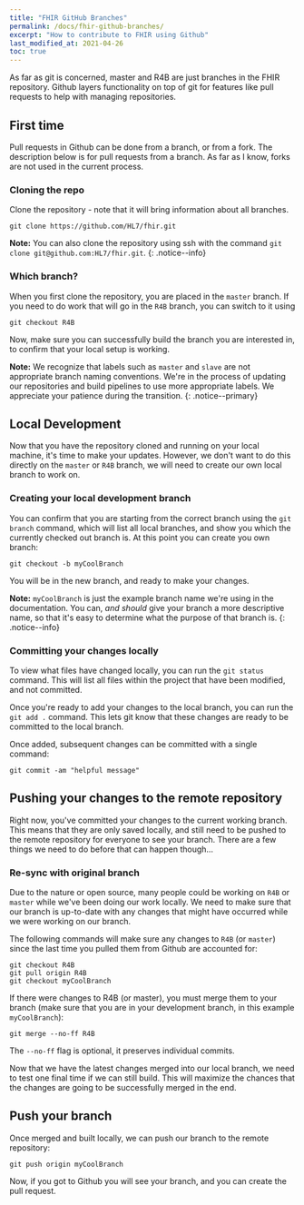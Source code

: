 ```yaml
---
title: "FHIR GitHub Branches"
permalink: /docs/fhir-github-branches/
excerpt: "How to contribute to FHIR using Github"
last_modified_at: 2021-04-26
toc: true
---
```


As far as git is concerned, master and R4B are just branches in the FHIR repository. Github layers functionality on top of git for features like pull requests to help with managing repositories.

## First time
Pull requests in Github can be done from a branch, or from a fork. The description below is for pull requests from a branch. As far as I know, forks are not used in the current process.

### Cloning the repo
Clone the repository - note that it will bring information about all branches. 

```shell
git clone https://github.com/HL7/fhir.git
```

**Note:** You can also clone the repository using ssh with the command `git clone git@github.com:HL7/fhir.git`.
{: .notice--info}

### Which branch?
When you first clone the repository, you are placed in the `master` branch. If you need to do work that will go in the `R4B` branch, you can switch to it using

```shell
git checkout R4B
```

Now, make sure you can successfully build the branch you are interested in, to confirm that your local setup is working.

**Note:** We recognize that labels such as `master` and `slave` are not appropriate branch naming conventions. We're in the process of updating our repositories and build pipelines to use more appropriate labels. We appreciate your patience during the transition.
{: .notice--primary}

## Local Development

Now that you have the repository cloned and running on your local machine, it's time to make your updates. However, we don't want to do this directly on the `master` or `R4B` branch, we will need to create our own local branch to work on. 

### Creating your local development branch
You can confirm that you are starting from the correct branch using the `git branch` command, which will list all local branches, and show you which the currently checked out branch is. At this point you can create you own branch:

```shell
git checkout -b myCoolBranch
```
You will be in the new branch, and ready to make your changes.

**Note:** `myCoolBranch` is just the example branch name we're using in the documentation. You can, _and should_ give your branch a more descriptive name, so that it's easy to determine what the purpose of that branch is.
{: .notice--info}

### Committing your changes locally
To view what files have changed locally, you can run the `git status` command. This will list all files within the project that have been modified, and not committed.

Once you're ready to add your changes to the local branch, you can run the `git add .` command. This lets git know that these changes are ready to be committed to the local branch.

Once added, subsequent changes can be committed with a single command:

```shell
git commit -am "helpful message"
```

## Pushing your changes to the remote repository
Right now, you've committed your changes to the current working branch. This means that they are only saved locally, and still need to be pushed to the remote repository for everyone to see your branch. There are a few things we need to do before that can happen though...

### Re-sync with original branch
Due to the nature or open source, many people could be working on `R4B` or `master` while we've been doing our work locally. We need to make sure that our branch is up-to-date with any changes that might have occurred while we were working on our branch.

The following commands will make sure any changes to `R4B` (or `master`) since the last time you pulled them from Github are accounted for:

```shell
git checkout R4B
git pull origin R4B
git checkout myCoolBranch
```

If there were changes to R4B (or master), you must merge them to your branch (make sure that you are in your development branch, in this example `myCoolBranch`):

```shell
git merge --no-ff R4B
```

The `--no-ff` flag is optional, it preserves individual commits.

Now that we have the latest changes merged into our local branch, we need to test one final time if we can still build. This will maximize the chances that the changes are going to be successfully merged in the end.

## Push your branch

Once merged and built locally, we can push our branch to the remote repository:

```shell
git push origin myCoolBranch
```

Now, if you got to Github you will see your branch, and you can create the pull request.
